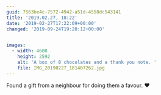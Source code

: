```yaml
---
guid: 7563be4c-7572-4942-a51d-4558dc543141
title: '2019.02.27, 18:22'
date: '2019-02-27T17:22:09+00:00'
changed: '2019-09-24T19:20:12+00:00'


images:
  - width: 4608
    height: 2592
    alt: 'A box of 8 chocolates and a thank you note. '
    file: IMG_20190227_181407262.jpg
---
```


Found a gift from a neighbour for doing them a favour. ♥️
